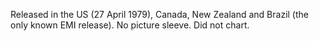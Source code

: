 Released in the US (27 April 1979), Canada, New Zealand and Brazil (the only known EMI release). No picture sleeve. Did not chart.

